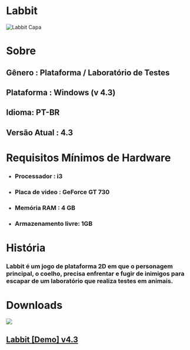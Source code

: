 <h1>Labbit</h1>

![Labbit Capa](https://user-images.githubusercontent.com/79441853/229653239-3c136e0c-1204-4ae9-9c27-cda39d72ae96.jpg)

# Sobre

<h2>Gênero : Plataforma / Laboratório de Testes</h2>
<h2>Plataforma : Windows (v 4.3)</h2>
<h2>Idioma: PT-BR</h2>
<h2>Versão Atual : 4.3</h2>
  
# Requisitos Mínimos de Hardware
  
<ul>
  <li><h3>Processador : i3</h3></li>
  <li><h3>Placa de video : GeForce GT 730</h3></li>
  <li><h3>Memória RAM : 4 GB</h3></li>
  <li><h3>Armazenamento livre: 1GB</h3></li>
</ul>

# História

<h3>Labbit é um jogo de plataforma 2D em que o personagem principal, o coelho, precisa enfrentar e fugir de inimigos para escapar de um laboratório que realiza testes em animais. 
</h3>

# Downloads

![](https://img.shields.io/badge/Windows-0078D6?style=for-the-badge&logo=windows&logoColor=white)

<h2><a href="https://drive.google.com/file/d/1V-yDPv81upuwREL_8Oxu34y9oWzlTUhM/view?usp=share_link">Labbit [Demo] v4.3</a></h2>




